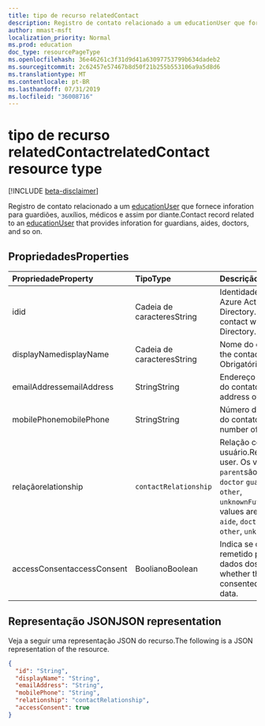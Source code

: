 ```yaml
---
title: tipo de recurso relatedContact
description: Registro de contato relacionado a um educationUser que fornece informações para guardiões, auxílios, médicos e assim por diante.
author: mmast-msft
localization_priority: Normal
ms.prod: education
doc_type: resourcePageType
ms.openlocfilehash: 36e46261c3f31d9d41a63097753799b634dadeb2
ms.sourcegitcommit: 2c62457e57467b8d50f21b255b553106a9a5d8d6
ms.translationtype: MT
ms.contentlocale: pt-BR
ms.lasthandoff: 07/31/2019
ms.locfileid: "36008716"
---
```

# <a name="relatedcontact-resource-type"></a><span data-ttu-id="c5ad5-103">tipo de recurso relatedContact</span><span class="sxs-lookup"><span data-stu-id="c5ad5-103">relatedContact resource type</span></span>

[!INCLUDE [beta-disclaimer](../../includes/beta-disclaimer.md)]

<span data-ttu-id="c5ad5-104">Registro de contato relacionado a um [educationUser](../resources/educationuser.md) que fornece inforation para guardiões, auxílios, médicos e assim por diante.</span><span class="sxs-lookup"><span data-stu-id="c5ad5-104">Contact record related to an [educationUser](../resources/educationuser.md) that provides inforation for guardians, aides, doctors, and so on.</span></span>

## <a name="properties"></a><span data-ttu-id="c5ad5-105">Propriedades</span><span class="sxs-lookup"><span data-stu-id="c5ad5-105">Properties</span></span>
| <span data-ttu-id="c5ad5-106">Propriedade</span><span class="sxs-lookup"><span data-stu-id="c5ad5-106">Property</span></span>     | <span data-ttu-id="c5ad5-107">Tipo</span><span class="sxs-lookup"><span data-stu-id="c5ad5-107">Type</span></span>   |<span data-ttu-id="c5ad5-108">Descrição</span><span class="sxs-lookup"><span data-stu-id="c5ad5-108">Description</span></span>|
|:---------------|:--------|:----------|
|<span data-ttu-id="c5ad5-109">id</span><span class="sxs-lookup"><span data-stu-id="c5ad5-109">id</span></span>|<span data-ttu-id="c5ad5-110">Cadeia de caracteres</span><span class="sxs-lookup"><span data-stu-id="c5ad5-110">String</span></span>|<span data-ttu-id="c5ad5-111">Identidade do contato no Azure Active Directory.</span><span class="sxs-lookup"><span data-stu-id="c5ad5-111">Identity of the contact within Azure Active Directory.</span></span>|
|<span data-ttu-id="c5ad5-112">displayName</span><span class="sxs-lookup"><span data-stu-id="c5ad5-112">displayName</span></span>|<span data-ttu-id="c5ad5-113">Cadeia de caracteres</span><span class="sxs-lookup"><span data-stu-id="c5ad5-113">String</span></span>|<span data-ttu-id="c5ad5-114">Nome do contato.</span><span class="sxs-lookup"><span data-stu-id="c5ad5-114">Name of the contact.</span></span> <span data-ttu-id="c5ad5-115">Obrigatório.</span><span class="sxs-lookup"><span data-stu-id="c5ad5-115">Required.</span></span>|
|<span data-ttu-id="c5ad5-116">emailAddress</span><span class="sxs-lookup"><span data-stu-id="c5ad5-116">emailAddress</span></span>|<span data-ttu-id="c5ad5-117">String</span><span class="sxs-lookup"><span data-stu-id="c5ad5-117">String</span></span>|<span data-ttu-id="c5ad5-118">Endereço de email principal do contato.</span><span class="sxs-lookup"><span data-stu-id="c5ad5-118">Primary email address of the contact.</span></span>|
|<span data-ttu-id="c5ad5-119">mobilePhone</span><span class="sxs-lookup"><span data-stu-id="c5ad5-119">mobilePhone</span></span>|<span data-ttu-id="c5ad5-120">String</span><span class="sxs-lookup"><span data-stu-id="c5ad5-120">String</span></span>|<span data-ttu-id="c5ad5-121">Número do telefone celular do contato.</span><span class="sxs-lookup"><span data-stu-id="c5ad5-121">Mobile phone number of the contact.</span></span>|
|<span data-ttu-id="c5ad5-122">relação</span><span class="sxs-lookup"><span data-stu-id="c5ad5-122">relationship</span></span>|`contactRelationship`|<span data-ttu-id="c5ad5-123">Relação com o usuário.</span><span class="sxs-lookup"><span data-stu-id="c5ad5-123">Relationship to the user.</span></span> <span data-ttu-id="c5ad5-124">Os valores possíveis `parent`são `relative`: `aide` `doctor` `guardian` `child`,,,, `other`, `unknownFutureValue`,.</span><span class="sxs-lookup"><span data-stu-id="c5ad5-124">Possible values are `parent`, `relative`, `aide`, `doctor`, `guardian`, `child`, `other`, `unknownFutureValue`.</span></span>|
|<span data-ttu-id="c5ad5-125">accessConsent</span><span class="sxs-lookup"><span data-stu-id="c5ad5-125">accessConsent</span></span>|<span data-ttu-id="c5ad5-126">Booliano</span><span class="sxs-lookup"><span data-stu-id="c5ad5-126">Boolean</span></span>|<span data-ttu-id="c5ad5-127">Indica se o usuário foi remetido para acessar os dados dos alunos.</span><span class="sxs-lookup"><span data-stu-id="c5ad5-127">Indicates whether the user has been consented to access student data.</span></span>|

## <a name="json-representation"></a><span data-ttu-id="c5ad5-128">Representação JSON</span><span class="sxs-lookup"><span data-stu-id="c5ad5-128">JSON representation</span></span>

<span data-ttu-id="c5ad5-129">Veja a seguir uma representação JSON do recurso.</span><span class="sxs-lookup"><span data-stu-id="c5ad5-129">The following is a JSON representation of the resource.</span></span>

<!-- {
  "blockType": "resource",
  "optionalProperties": [

  ],
  "@odata.type": "microsoft.graph.relatedContact"
}-->

```json
{
  "id": "String",
  "displayName": "String",
  "emailAddress": "String",
  "mobilePhone": "String",
  "relationship": "contactRelationship",
  "accessConsent": true
}
```

<!-- uuid: 720F9AB6-6E7A-4A66-8B0A-37A556FF99C5
2015-10-25 14:57:30 UTC -->
<!--
{
  "type": "#page.annotation",
  "description": "relatedContact resource",
  "keywords": "",
  "section": "documentation",
  "tocPath": "",
  "suppressions": [
  ]
}
-->
